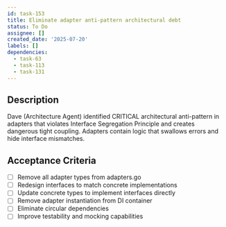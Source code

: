 ```yaml
---
id: task-153
title: Eliminate adapter anti-pattern architectural debt
status: To Do
assignee: []
created_date: '2025-07-20'
labels: []
dependencies:
  - task-63
  - task-113
  - task-131
---
```


## Description

Dave (Architecture Agent) identified CRITICAL architectural anti-pattern in adapters that violates Interface Segregation Principle and creates dangerous tight coupling. Adapters contain logic that swallows errors and hide interface mismatches.

## Acceptance Criteria

- [ ] Remove all adapter types from adapters.go
- [ ] Redesign interfaces to match concrete implementations
- [ ] Update concrete types to implement interfaces directly
- [ ] Remove adapter instantiation from DI container
- [ ] Eliminate circular dependencies
- [ ] Improve testability and mocking capabilities
